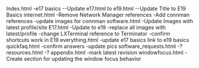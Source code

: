 Index.html
-e17 basics
--Update e17.html to e19.html
--Update Title to E19 Basics
internet.html
-Remove Network Manager references
-Add connman references
-update images for connman
software.html
-Update Images with latest profile/site
E17.html
-Update to e19
-replace all images with latest/profile
-change LXTerminal reference to Terminator
-confirm shortcuts work in E19
everything.html
-update e17 basics link to e19 basics
quickfaq.html
-confirm answers
-update pics
software_requests.html
-?
resources.html
-?
appendix.html
-mark latest revision
windowfocus.html
-Create section for updating the window focus behavior
